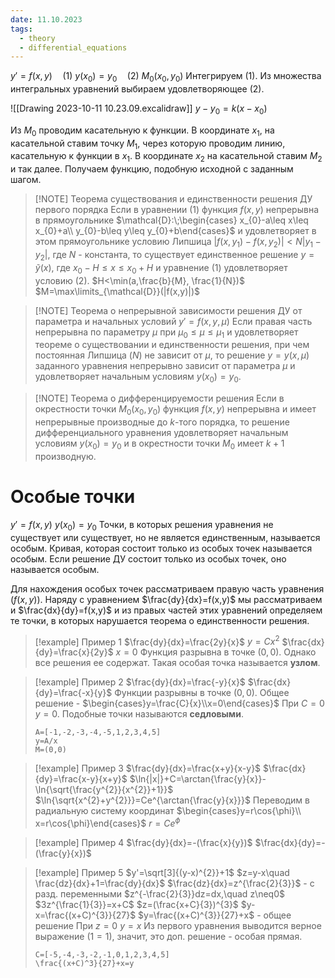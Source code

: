 ```yaml
---
date: 11.10.2023
tags:
  - theory
  - differential_equations
---
```

$y'=f(x,y)\quad (1)$
$y(x_{0})=y_{0}\quad (2)$
$M_{0}(x_{0},y_{0})$
Интегрируем $(1)$. Из множества интегральных уравнений выбираем удовлетворяющее $(2)$.

![[Drawing 2023-10-11 10.23.09.excalidraw]]
$y-y_{0}=k(x-x_{0})$

Из $M_{0}$ проводим касательную к функции. В координате $x_{1}$, на касательной ставим точку $M_{1}$, через которую проводим линию, касательную к функции в $x_{1}$. В координате $x_{2}$ на касательной ставим $M_{2}$ и так далее.
Получаем функцию, подобную исходной с заданным шагом.


> [!NOTE] Теорема существования и единственности решения ДУ первого порядка
> Если в уравнении $(1)$ функция $f(x,y)$ непрерывна в прямоугольнике $\mathcal{D}:\;\begin{cases} x_{0}-a\leq x\leq x_{0}+a\\ y_{0}-b\leq y\leq y_{0}+b\end{cases}$ и удовлетворяет в этом прямоугольнике условию Липшица $\left|f(x,y_{1})-f(x,y_{2})\right|<N|y_{1}-y_{2}|$, где $N$ - константа, то существует единственное решение $y=\tilde{y}(x)$, где $x_{0}-H\leq x\leq x_{0}+H$ и уравнение $(1)$ удовлетворяет условию $(2)$.
> $H<\min(a,\frac{b}{M}, \frac{1}{N})$
> $M=\max\limits_{\mathcal{D}}(|f(x,y)|)$

> [!NOTE] Теорема о непрерывной зависимости решения ДУ от параметра и начальных условий
> $y'=f(x,y,\mu)$
> Если правая часть непрерывна по параметру $\mu$ при $\mu_{0}\leq \mu\leq\mu_{1}$ и удовлетворяет теореме о существовании и единственности решения, при чем постоянная Липшица ($N$) не зависит от $\mu$, то решение $y=y(x,\mu)$ заданного уравнения непрерывно зависит от параметра $\mu$ и удовлетворяет начальным условиям $y(x_{0})=y_{0}$.

> [!NOTE] Теорема о дифференцируемости решения
> Если в окрестности точки $M_{0}(x_0,y_0)$ функция $f(x,y)$ непрерывна и имеет непрерывные производные до $k$-того порядка, то решение дифференциального уравнения удовлетворяет начальным условиям $y(x_{0})=y_{0}$ и в окрестности точки $M_{0}$ имеет $k+1$ производную.

# Особые точки
$y'=f(x,y)$
$y(x_{0})=y_{0}$
Точки, в которых решения уравнения не существует или существует, но не является единственным, называется особым.
Кривая, которая состоит только из особых точек называется особым.
Если решение ДУ состоит только из особых точек, оно называется особым.

Для нахождения особых точек рассматриваем правую часть уравнения ($f(x,y$)).
Наряду с уравнением $\frac{dy}{dx}=f(x,y)$ мы рассматриваем и $\frac{dx}{dy}=f(x,y)$ и из правых частей этих уравнений определяем те точки, в которых нарушается теорема о единственности решения.


> [!example] Пример 1
> $\frac{dy}{dx}=\frac{2y}{x}$
> $y=Cx^{2}$
> $\frac{dx}{dy}=\frac{x}{2y}$
> $x=0$
> Функция разрывна в точке $(0,0)$. Однако все решения ее содержат. Такая особая точка называется **узлом**.


> [!example] Пример 2
> $\frac{dy}{dx}=\frac{-y}{x}$
> $\frac{dx}{dy}=\frac{-x}{y}$
> Функции разрывны в точке $(0,0)$.
> Общее решение - $\begin{cases}y=\frac{C}{x}\\x=0\end{cases}$
> При $C=0$ $y=0$.
> Подобные точки называются **седловыми**.
 >```desmos-graph
 >A=[-1,-2,-3,-4,-5,1,2,3,4,5]
>y=A/x
>M=(0,0)
>```



> [!example] Пример 3
> $\frac{dy}{dx}=\frac{x+y}{x-y}$
> $\frac{dx}{dy}=\frac{x-y}{x+y}$
> $\ln{|x|}+C=\arctan{\frac{y}{x}}-\ln{\sqrt{\frac{y^{2}}{x^{2}}+1}}$
> $\ln{\sqrt{x^{2}+y^{2}}}=Ce^{\arctan{\frac{y}{x}}}$
> Переводим в радиальную систему координат
> $\begin{cases}y=r\cos{\phi}\\ x=r\cos{\phi}\end{cases}$
> $r=Ce^{\phi}$

> [!example] Пример 4
> $\frac{dy}{dx}=-(\frac{x}{y})$
> $\frac{dx}{dy}=-(\frac{y}{x})$

> [!example] Пример 5
> $y'=\sqrt[3]{(y-x)^{2}}+1$
> $z=y-x\quad \frac{dz}{dx}+1=\frac{dy}{dx}$
> $\frac{dz}{dx}=z^{\frac{2}{3}}$ - с разд. переменными
> $z^{-\frac{2}{3}}dz=dx,\quad z\neq0$
> $3z^{\frac{1}{3}}=x+C$
> $z=(\frac{x+C}{3})^{3}$
> $y-x=\frac{(x+C)^{3}}{27}$
> $y=\frac{(x+C)^{3}}{27}+x$ - общее решение
> При $z=0$ $y=x$
> Из первого уравнения выводится верное выражение ($1=1$), значит, это доп. решение - особая прямая.
>
>```desmos-graph
>C=[-5,-4,-3,-2,-1,0,1,2,3,4,5]
>\frac{(x+C)^3}{27}+x=y
>```




